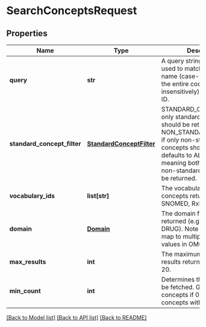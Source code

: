 # SearchConceptsRequest

## Properties
Name | Type | Description | Notes
------------ | ------------- | ------------- | -------------
**query** | **str** | A query string that can be used to match a subset of the name (case-insensitively), the entire code value (case-insensitively), or the concept ID.  | 
**standard_concept_filter** | [**StandardConceptFilter**](StandardConceptFilter.md) | STANDARD_CONCEPTS if only standard concepts should be returned, NON_STANDARD_CONCEPTS if only non-standard concepts should be returned; defaults to ALL_CONCEPTS, meaning both standard and non-standard concepts will be returned.  | [optional] 
**vocabulary_ids** | **list[str]** | The vocabulary ID for the concepts returned (e.g. SNOMED, RxNorm) | [optional] 
**domain** | [**Domain**](Domain.md) | The domain for the concepts returned (e.g. OBSERVATION, DRUG). Note that this may map to multiple domain ID values in OMOP.  | [optional] 
**max_results** | **int** | The maximum number of results returned. Defaults to 20. | [optional] 
**min_count** | **int** | Determines the concepts to be fetched. Gets all the concepts if 0 or gets concepts with counts if 1. | [optional] 

[[Back to Model list]](../README.md#documentation-for-models) [[Back to API list]](../README.md#documentation-for-api-endpoints) [[Back to README]](../README.md)


